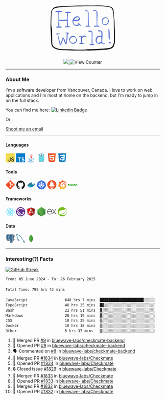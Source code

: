 <div align="center">
    <img src="./img/hello_world.webp" height="200px" width="">
    <div>
        <a href="https://www.linkedin.com/in/ajhollid">
            <img src="https://img.shields.io/badge/LinkedIn-blue"/>
        </a>
        <img src="https://komarev.com/ghpvc/?username=ajhollid&color=yellow" alt="View Counter">
    </div>
</div>

---

### About Me

I'm a software developer from Vancouver, Canada. I love to work on web applications and I'm most at home on the backend, but I'm ready to jump in on the full stack.

You can find me here: [![Linkedin Badge](https://img.shields.io/badge/-ajhollid-blue?style=flat&logo=Linkedin&logoColor=white)](https://www.linkedin.com/in/ajhollid)

Or

[Shoot me an email](mailto:ajhollid@gmail.com)

---

#### Languages

<div>
    <img src="./img/devicons/javascript-original.svg" width=30 height=30 alt="JavaScript">
    <img src="/img/devicons/typescript-original.svg" width=30 height=30 alt="TypeScript">
    <img src="./img/devicons/java-original.svg" width=30 height=30 alt="Java">
    <img src="./img/devicons/go-original.svg" width=30 height=30 alt="Golang">
    <img src="./img/devicons/html5-original.svg" width=30 height=30 alt="HTML 5">
    <img src="./img/devicons/css3-original.svg" width=30 height=30 alt="CSS 3">
</div>

#### Tools

<div>
    <img src="./img/devicons/git-original.svg" width=30 height=30 alt="Git">
    <img src="./img/devicons/github-original.svg" width=30 height=30 alt="Github">
    <img src="./img/devicons/docker-original.svg" width=30 
    height=30 alt="Docker">
    <img src="./img/devicons/kubernetes-original.svg" width=30 height=30 alt="K8">
    <img src="./img/devicons/prometheus-original.svg" width=30 height=30 alt="Prometheus">
    <img src="./img/devicons/grafana-original.svg" width=30 height=30 alt="Grafana">
    <img src="./img/devicons/nginx-original.svg" width=30 height=30 alt="Nginx">
</div>

#### Frameworks

<div>
    <img src="./img/devicons/react-original.svg" width=30 height=30 alt="React">
    <img src="./img/devicons/gatsby-original.svg" width=30 height=30 alt="Gatsby">
    <img src="./img/devicons/angularjs-original.svg" width=30 height=30 alt="AngularJS">
    <img src="./img/devicons/nodejs-original.svg" width=30 height=30 alt="NodeJS">
    <img src="./img/devicons/express-original.svg" width=30 height=30 alt="Express">
    <img src="./img/devicons/spring-original.svg" width=30 height=30 alt="Spring">
</div>

#### Data

<div>
    <img src="./img/devicons/postgresql-original.svg" width=30 height=30 alt="Postgresql">
    <img src="./img/devicons/mysql-original.svg" width=30 height=30 alt="Mysql">
    <img src="./img/devicons/mongodb-original.svg" width=30 height=30 alt="MongoDB">
</div>

---

### Interesting(?) Facts

[![GitHub Streak](http://github-readme-streak-stats.herokuapp.com?user=ajhollid)](https://git.io/streak-stats)

 <!--START_SECTION:waka-->

```txt
From: 05 June 2024 - To: 26 February 2025

Total Time: 799 hrs 42 mins

JavaScript                 648 hrs 7 mins  ████████████████████░░░░░   80.48 %
TypeScript                 48 hrs 25 mins  █▓░░░░░░░░░░░░░░░░░░░░░░░   06.01 %
Bash                       22 hrs 51 mins  ▓░░░░░░░░░░░░░░░░░░░░░░░░   02.84 %
Markdown                   20 hrs 19 mins  ▓░░░░░░░░░░░░░░░░░░░░░░░░   02.52 %
CSS                        10 hrs 39 mins  ▒░░░░░░░░░░░░░░░░░░░░░░░░   01.32 %
Docker                     10 hrs 18 mins  ▒░░░░░░░░░░░░░░░░░░░░░░░░   01.28 %
Other                      5 hrs 37 mins   ▒░░░░░░░░░░░░░░░░░░░░░░░░   00.70 %
```

<!--END_SECTION:waka-->


<!--START_SECTION:activity-->
1. 🎉 Merged PR [#9](https://github.com/bluewave-labs/checkmate-backend/pull/9) in [bluewave-labs/checkmate-backend](https://github.com/bluewave-labs/checkmate-backend)
2. 💪 Opened PR [#9](https://github.com/bluewave-labs/checkmate-backend/pull/9) in [bluewave-labs/checkmate-backend](https://github.com/bluewave-labs/checkmate-backend)
3. 🗣 Commented on [#8](https://github.com/bluewave-labs/checkmate-backend/pull/8#issuecomment-2686711628) in [bluewave-labs/checkmate-backend](https://github.com/bluewave-labs/checkmate-backend)
4. 🎉 Merged PR [#1834](https://github.com/bluewave-labs/Checkmate/pull/1834) in [bluewave-labs/Checkmate](https://github.com/bluewave-labs/Checkmate)
5. 💪 Opened PR [#1834](https://github.com/bluewave-labs/Checkmate/pull/1834) in [bluewave-labs/Checkmate](https://github.com/bluewave-labs/Checkmate)
6. 🔒 Closed issue [#1829](https://github.com/bluewave-labs/Checkmate/issues/1829) in [bluewave-labs/Checkmate](https://github.com/bluewave-labs/Checkmate)
7. 🎉 Merged PR [#1833](https://github.com/bluewave-labs/Checkmate/pull/1833) in [bluewave-labs/Checkmate](https://github.com/bluewave-labs/Checkmate)
8. 💪 Opened PR [#1833](https://github.com/bluewave-labs/Checkmate/pull/1833) in [bluewave-labs/Checkmate](https://github.com/bluewave-labs/Checkmate)
9. 🎉 Merged PR [#1832](https://github.com/bluewave-labs/Checkmate/pull/1832) in [bluewave-labs/Checkmate](https://github.com/bluewave-labs/Checkmate)
10. 💪 Opened PR [#1832](https://github.com/bluewave-labs/Checkmate/pull/1832) in [bluewave-labs/Checkmate](https://github.com/bluewave-labs/Checkmate)
<!--END_SECTION:activity-->
